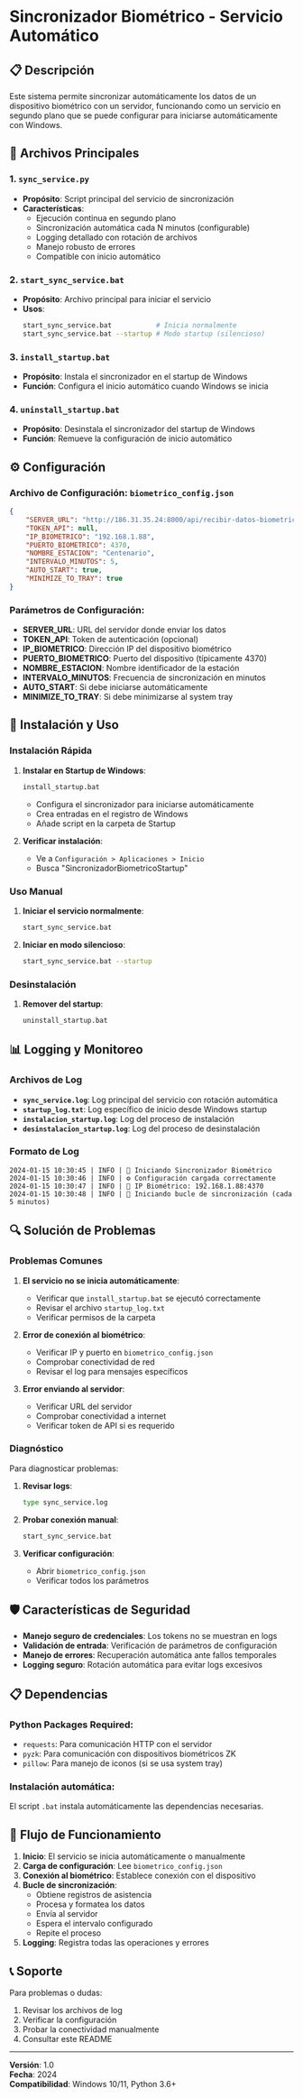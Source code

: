 # Sincronizador Biométrico - Servicio Automático

## 📋 Descripción

Este sistema permite sincronizar automáticamente los datos de un dispositivo biométrico con un servidor, funcionando como un servicio en segundo plano que se puede configurar para iniciarse automáticamente con Windows.

## 🚀 Archivos Principales

### 1. `sync_service.py`
- **Propósito**: Script principal del servicio de sincronización
- **Características**:
  - Ejecución continua en segundo plano
  - Sincronización automática cada N minutos (configurable)
  - Logging detallado con rotación de archivos
  - Manejo robusto de errores
  - Compatible con inicio automático

### 2. `start_sync_service.bat`
- **Propósito**: Archivo principal para iniciar el servicio
- **Usos**:
  ```bash
  start_sync_service.bat           # Inicia normalmente
  start_sync_service.bat --startup # Modo startup (silencioso)
  ```

### 3. `install_startup.bat`
- **Propósito**: Instala el sincronizador en el startup de Windows
- **Función**: Configura el inicio automático cuando Windows se inicia

### 4. `uninstall_startup.bat`
- **Propósito**: Desinstala el sincronizador del startup de Windows
- **Función**: Remueve la configuración de inicio automático

## ⚙️ Configuración

### Archivo de Configuración: `biometrico_config.json`

```json
{
    "SERVER_URL": "http://186.31.35.24:8000/api/recibir-datos-biometrico/",
    "TOKEN_API": null,
    "IP_BIOMETRICO": "192.168.1.88",
    "PUERTO_BIOMETRICO": 4370,
    "NOMBRE_ESTACION": "Centenario",
    "INTERVALO_MINUTOS": 5,
    "AUTO_START": true,
    "MINIMIZE_TO_TRAY": true
}
```

### Parámetros de Configuración:

- **SERVER_URL**: URL del servidor donde enviar los datos
- **TOKEN_API**: Token de autenticación (opcional)
- **IP_BIOMETRICO**: Dirección IP del dispositivo biométrico
- **PUERTO_BIOMETRICO**: Puerto del dispositivo (típicamente 4370)
- **NOMBRE_ESTACION**: Nombre identificador de la estación
- **INTERVALO_MINUTOS**: Frecuencia de sincronización en minutos
- **AUTO_START**: Si debe iniciarse automáticamente
- **MINIMIZE_TO_TRAY**: Si debe minimizarse al system tray

## 🔧 Instalación y Uso

### Instalación Rápida

1. **Instalar en Startup de Windows**:
   ```bash
   install_startup.bat
   ```
   - Configura el sincronizador para iniciarse automáticamente
   - Crea entradas en el registro de Windows
   - Añade script en la carpeta de Startup

2. **Verificar instalación**:
   - Ve a `Configuración > Aplicaciones > Inicio`
   - Busca "SincronizadorBiometricoStartup"

### Uso Manual

1. **Iniciar el servicio normalmente**:
   ```bash
   start_sync_service.bat
   ```

2. **Iniciar en modo silencioso**:
   ```bash
   start_sync_service.bat --startup
   ```

### Desinstalación

1. **Remover del startup**:
   ```bash
   uninstall_startup.bat
   ```

## 📊 Logging y Monitoreo

### Archivos de Log

- **`sync_service.log`**: Log principal del servicio con rotación automática
- **`startup_log.txt`**: Log específico de inicio desde Windows startup
- **`instalacion_startup.log`**: Log del proceso de instalación
- **`desinstalacion_startup.log`**: Log del proceso de desinstalación

### Formato de Log

```
2024-01-15 10:30:45 | INFO | 🚀 Iniciando Sincronizador Biométrico
2024-01-15 10:30:46 | INFO | ⚙️ Configuración cargada correctamente
2024-01-15 10:30:47 | INFO | 📡 IP Biométrico: 192.168.1.88:4370
2024-01-15 10:30:48 | INFO | 🔄 Iniciando bucle de sincronización (cada 5 minutos)
```

## 🔍 Solución de Problemas

### Problemas Comunes

1. **El servicio no se inicia automáticamente**:
   - Verificar que `install_startup.bat` se ejecutó correctamente
   - Revisar el archivo `startup_log.txt`
   - Verificar permisos de la carpeta

2. **Error de conexión al biométrico**:
   - Verificar IP y puerto en `biometrico_config.json`
   - Comprobar conectividad de red
   - Revisar el log para mensajes específicos

3. **Error enviando al servidor**:
   - Verificar URL del servidor
   - Comprobar conectividad a internet
   - Verificar token de API si es requerido

### Diagnóstico

Para diagnosticar problemas:

1. **Revisar logs**:
   ```bash
   type sync_service.log
   ```

2. **Probar conexión manual**:
   ```bash
   start_sync_service.bat
   ```

3. **Verificar configuración**:
   - Abrir `biometrico_config.json`
   - Verificar todos los parámetros

## 🛡️ Características de Seguridad

- **Manejo seguro de credenciales**: Los tokens no se muestran en logs
- **Validación de entrada**: Verificación de parámetros de configuración
- **Manejo de errores**: Recuperación automática ante fallos temporales
- **Logging seguro**: Rotación automática para evitar logs excesivos

## 📋 Dependencias

### Python Packages Required:
- `requests`: Para comunicación HTTP con el servidor
- `pyzk`: Para comunicación con dispositivos biométricos ZK
- `pillow`: Para manejo de iconos (si se usa system tray)

### Instalación automática:
El script `.bat` instala automáticamente las dependencias necesarias.

## 🔄 Flujo de Funcionamiento

1. **Inicio**: El servicio se inicia automáticamente o manualmente
2. **Carga de configuración**: Lee `biometrico_config.json`
3. **Conexión al biométrico**: Establece conexión con el dispositivo
4. **Bucle de sincronización**:
   - Obtiene registros de asistencia
   - Procesa y formatea los datos
   - Envía al servidor
   - Espera el intervalo configurado
   - Repite el proceso
5. **Logging**: Registra todas las operaciones y errores

## 📞 Soporte

Para problemas o dudas:
1. Revisar los archivos de log
2. Verificar la configuración
3. Probar la conectividad manualmente
4. Consultar este README

---

**Versión**: 1.0  
**Fecha**: 2024  
**Compatibilidad**: Windows 10/11, Python 3.6+
